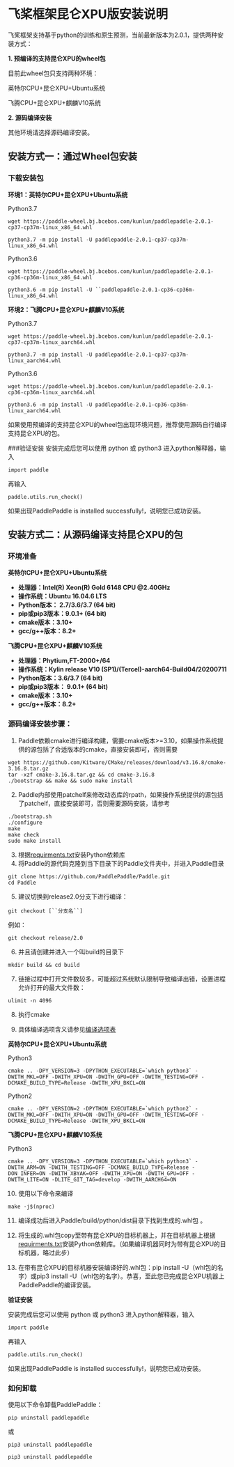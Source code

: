# 飞桨框架昆仑XPU版安装说明

飞桨框架支持基于python的训练和原生预测，当前最新版本为2.0.1，提供两种安装方式：

**1. 预编译的支持昆仑XPU的wheel包**

目前此wheel包只支持两种环境：

英特尔CPU+昆仑XPU+Ubuntu系统

飞腾CPU+昆仑XPU+麒麟V10系统

**2. 源码编译安装**

其他环境请选择源码编译安装。

## 安装方式一：通过Wheel包安装

### 下载安装包

**环境1：英特尔CPU+昆仑XPU+Ubuntu系统**

Python3.7

```
wget https://paddle-wheel.bj.bcebos.com/kunlun/paddlepaddle-2.0.1-cp37-cp37m-linux_x86_64.whl
```

```
python3.7 -m pip install -U paddlepaddle-2.0.1-cp37-cp37m-linux_x86_64.whl
```

Python3.6

```
wget https://paddle-wheel.bj.bcebos.com/kunlun/paddlepaddle-2.0.1-cp36-cp36m-linux_x86_64.whl
```

```
python3.6 -m pip install -U ``paddlepaddle-2.0.1-cp36-cp36m-linux_x86_64.whl
```


**环境2：飞腾CPU+昆仑XPU+麒麟V10系统**

Python3.7

```
wget https://paddle-wheel.bj.bcebos.com/kunlun/paddlepaddle-2.0.1-cp37-cp37m-linux_aarch64.whl
```

```
python3.7 -m pip install -U paddlepaddle-2.0.1-cp37-cp37m-linux_aarch64.whl
```

Python3.6

```
wget https://paddle-wheel.bj.bcebos.com/kunlun/paddlepaddle-2.0.1-cp36-cp36m-linux_aarch64.whl
```

```
python3.6 -m pip install -U paddlepaddle-2.0.1-cp36-cp36m-linux_aarch64.whl
```

如果使用预编译的支持昆仑XPU的wheel包出现环境问题，推荐使用源码自行编译支持昆仑XPU的包。

###验证安装
安装完成后您可以使用 python 或 python3 进入python解释器，输入

```
import paddle
```

再输入

```
paddle.utils.run_check()
```

如果出现PaddlePaddle is installed successfully!，说明您已成功安装。

## 安装方式二：从源码编译支持昆仑XPU的包

### 环境准备

**英特尔CPU+昆仑XPU+Ubuntu系统**

- **处理器：Intel(R) Xeon(R) Gold 6148 CPU @2.40GHz**
- **操作系统：Ubuntu 16.04.6 LTS**
- **Python版本： 2.7/3.6/3.7 (64 bit)**
- **pip或pip3版本：9.0.1+ (64 bit)**
- **cmake版本：3.10+**
- **gcc/g++版本：8.2+**

**飞腾CPU+昆仑XPU+麒麟V10系统**

- **处理器：Phytium,FT-2000+/64**
- **操作系统：Kylin release V10 (SP1)/(Tercel)-aarch64-Build04/20200711**
- **Python版本：3.6/3.7 (64 bit)**
- **pip或pip3版本： 9.0.1+ (64 bit)**
- **cmake版本：3.10+**
- **gcc/g++版本：8.2+**

### 源码编译安装步骤：

1.  Paddle依赖cmake进行编译构建，需要cmake版本>=3.10，如果操作系统提供的源包括了合适版本的cmake，直接安装即可，否则需要

```
wget https://github.com/Kitware/CMake/releases/download/v3.16.8/cmake-3.16.8.tar.gz
tar -xzf cmake-3.16.8.tar.gz && cd cmake-3.16.8
./bootstrap && make && sudo make install
```

2. Paddle内部使用patchelf来修改动态库的rpath，如果操作系统提供的源包括了patchelf，直接安装即可，否则需要源码安装，请参考

```
./bootstrap.sh
./configure
make
make check
sudo make install
```

3. 根据[requirments.txt](https://github.com/PaddlePaddle/Paddle/blob/develop/python/requirements.txt)安装Python依赖库
4. 将Paddle的源代码克隆到当下目录下的Paddle文件夹中，并进入Paddle目录

```
git clone https://github.com/PaddlePaddle/Paddle.git
cd Paddle
```

5. 建议切换到release2.0分支下进行编译：

```
git checkout [``分支名``]
```

例如：

```
git checkout release/2.0
```

6. 并且请创建并进入一个叫build的目录下

```
mkdir build && cd build
```

7. 链接过程中打开文件数较多，可能超过系统默认限制导致编译出错，设置进程允许打开的最大文件数：

```
ulimit -n 4096
```

8. 执行cmake

9. 具体编译选项含义请参见[编译选项表](https://www.paddlepaddle.org.cn/documentation/docs/zh/develop/install/Tables.html#Compile)

**英特尔CPU+昆仑XPU+Ubuntu系统**


Python3

```
cmake .. -DPY_VERSION=3 -DPYTHON_EXECUTABLE=`which python3` -DWITH_MKL=OFF -DWITH_XPU=ON -DWITH_GPU=OFF -DWITH_TESTING=OFF -DCMAKE_BUILD_TYPE=Release -DWITH_XPU_BKCL=ON
```

Python2

```
cmake .. -DPY_VERSION=2 -DPYTHON_EXECUTABLE=`which python2` -DWITH_MKL=OFF -DWITH_XPU=ON -DWITH_GPU=OFF -DWITH_TESTING=OFF -DCMAKE_BUILD_TYPE=Release -DWITH_XPU_BKCL=ON
```

**飞腾CPU+昆仑XPU+麒麟V10系统**

Python3

```
cmake .. -DPY_VERSION=3 -DPYTHON_EXECUTABLE=`which python3` -DWITH_ARM=ON -DWITH_TESTING=OFF -DCMAKE_BUILD_TYPE=Release -DON_INFER=ON -DWITH_XBYAK=OFF -DWITH_XPU=ON -DWITH_GPU=OFF -DWITH_LITE=ON -DLITE_GIT_TAG=develop -DWITH_AARCH64=ON
```

10. 使用以下命令来编译

```
make -j$(nproc)
```

11. 编译成功后进入Paddle/build/python/dist目录下找到生成的.whl包 。

12. 将生成的.whl包copy至带有昆仑XPU的目标机器上，并在目标机器上根据[requirments.txt](https://github.com/PaddlePaddle/Paddle/blob/develop/python/requirements.txt)安装Python依赖库。（如果编译机器同时为带有昆仑XPU的目标机器，略过此步）

13. 在带有昆仑XPU的目标机器安装编译好的.whl包：pip install -U（whl包的名字）或pip3 install -U（whl包的名字）。恭喜，至此您已完成昆仑XPU机器上PaddlePaddle的编译安装。

**验证安装**

安装完成后您可以使用 python 或 python3 进入python解释器，输入

```
import paddle
```

再输入

```
paddle.utils.run_check()
```

如果出现PaddlePaddle is installed successfully!，说明您已成功安装。

### 如何卸载

使用以下命令卸载PaddlePaddle：

```
pip uninstall paddlepaddle
```

或

```
pip3 uninstall paddlepaddle
```



```
pip3 uninstall paddlepaddle
```
